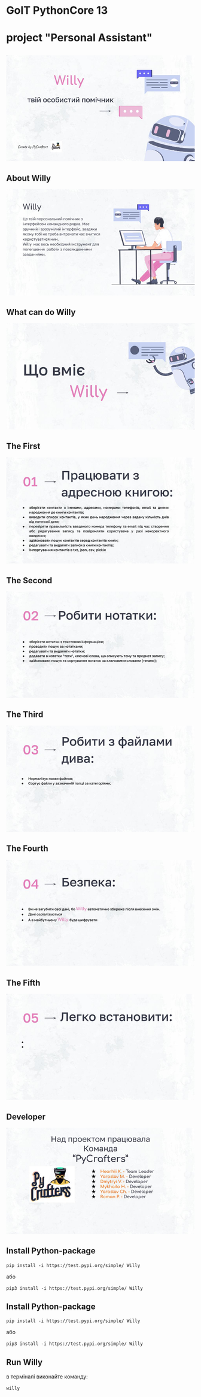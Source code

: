 # GoIT PythonCore 13

# project "Personal Assistant"

##

![Willy_personal_assistance](img/slide_1.jpg)

## About Willy

![Willy_about](img/slide_2.jpg)

## What can do Willy

![Willy_what_can_do](img/slide_3.jpg)

## The First

![Willy_01](img/slide_4.jpg)

## The Second

![Willy_02](img/slide_5.jpg)

## The Third

![Willy_03](img/slide_6.jpg)

## The Fourth

![Willy_04](img/slide_7.jpg)

## The Fifth

![Willy_05](img/slide_8.jpg)

## Developer

![Willy_developers](img/slide_9.jpg)

## Install Python-package

```
pip install -i https://test.pypi.org/simple/ Willy
```

або

```
pip3 install -i https://test.pypi.org/simple/ Willy
```

## Install Python-package

```
pip install -i https://test.pypi.org/simple/ Willy
```

або

```
pip3 install -i https://test.pypi.org/simple/ Willy
```

## Run Willy

в терміналі виконайте команду:

```
willy
```
